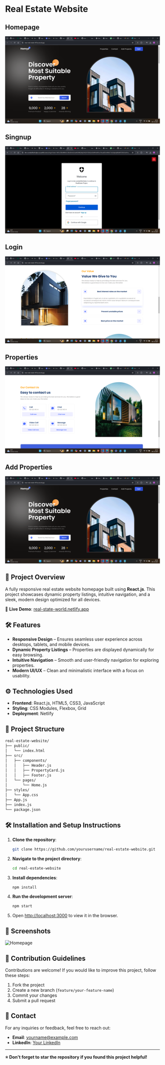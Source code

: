 # Real Estate Website

## Homepage
![Project Screenshot](https://github.com/Sanskar-hub2001/new-Real-estate/blob/8e3b013bd818fa21da462267daea469e82bc7eec/Screenshot%20(1196).png)

## Singnup
![Project Screenshot](https://github.com/Sanskar-hub2001/new-Real-estate/blob/8e3b013bd818fa21da462267daea469e82bc7eec/Screenshot%20(1197).png)

## Login
![Project Screenshot](https://github.com/Sanskar-hub2001/new-Real-estate/blob/8e3b013bd818fa21da462267daea469e82bc7eec/Screenshot%20(1198).png)

## Properties
![Project Screenshot](https://github.com/Sanskar-hub2001/new-Real-estate/blob/8e3b013bd818fa21da462267daea469e82bc7eec/Screenshot%20(1199).png)

## Add Properties
![Project Screenshot](https://github.com/Sanskar-hub2001/new-Real-estate/blob/8e3b013bd818fa21da462267daea469e82bc7eec/Screenshot%20(1196).png)


## 🚀 Project Overview
A fully responsive real estate website homepage built using **React.js**. This project showcases dynamic property listings, intuitive navigation, and a sleek, modern design optimized for all devices.

🔗 **Live Demo**: [real-state-world.netlify.app](https://real-state-world.netlify.app/)

## 🛠️ Features
- **Responsive Design** – Ensures seamless user experience across desktops, tablets, and mobile devices.
- **Dynamic Property Listings** – Properties are displayed dynamically for easy browsing.
- **Intuitive Navigation** – Smooth and user-friendly navigation for exploring properties.
- **Modern UI/UX** – Clean and minimalistic interface with a focus on usability.

## ⚙️ Technologies Used
- **Frontend**: React.js, HTML5, CSS3, JavaScript
- **Styling**: CSS Modules, Flexbox, Grid
- **Deployment**: Netlify

## 📂 Project Structure
```
real-estate-website/
├── public/
│   └── index.html
├── src/
│   ├── components/
│   │   ├── Header.js
│   │   ├── PropertyCard.js
│   │   ├── Footer.js
│   └── pages/
│       └── Home.js
├── styles/
│   └── App.css
├── App.js
├── index.js
└── package.json
```

## 🛠️ Installation and Setup Instructions
1. **Clone the repository**:
   ```bash
   git clone https://github.com/yourusername/real-estate-website.git
   ```
2. **Navigate to the project directory**:
   ```bash
   cd real-estate-website
   ```
3. **Install dependencies**:
   ```bash
   npm install
   ```
4. **Run the development server**:
   ```bash
   npm start 
   ```
5. Open [http://localhost:3000](http://localhost:3000) to view it in the browser.

## 📸 Screenshots
![Homepage](https://real-state-world.netlify.app/homepage.png)

## 🤝 Contribution Guidelines
Contributions are welcome! If you would like to improve this project, follow these steps:
1. Fork the project
2. Create a new branch (`feature/your-feature-name`)
3. Commit your changes
4. Submit a pull request

## 📧 Contact
For any inquiries or feedback, feel free to reach out:
- **Email**: yourname@example.com
- **LinkedIn**: [Your LinkedIn](https://linkedin.com/in/yourprofile)

---
**⭐ Don't forget to star the repository if you found this project helpful!**

